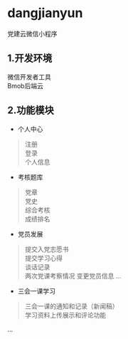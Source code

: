 # dangjianyun
党建云微信小程序

##  1.开发环境
微信开发者工具  
Bmob后端云
##  2.功能模块
* 个人中心
> 注册  
> 登录  
> 个人信息
* 考核题库
> 党章  
> 党史  
> 综合考核  
> 成绩排名
* 党员发展
> 提交入党志愿书  
> 提交学习心得  
> 谈话记录  
> 两次党课考察情况
> 变更党员信息
...
* 三会一课学习  
> 三会一课的通知和记录（新闻稿）  
> 学习资料上传展示和评论功能  

...
